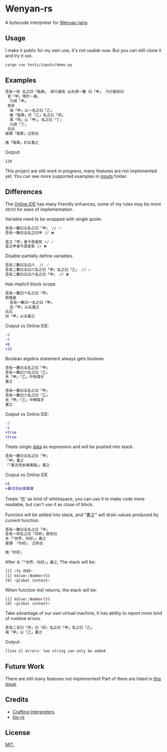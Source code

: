 # Wenyan-rs

A bytecode interpreter for [Wenyan-lang](https://github.com/wenyan-lang/wenyan).

## Usage

I make it public for my own use, it's not usable now. But you can still clone it and try it out.

```bash
cargo run tests/inputs/demo.wy
```

## Examples

```bash
吾有一術 名之曰「階乘」 欲行是術 必先得一數 曰「甲」 乃行是術曰
 若「甲」等於一者。
  乃得「甲」
 若非
  減「甲」以一名之曰「乙」
  施「階乘」於「乙」名之曰「丙」
  乘「丙」以「甲」。名之曰「丁」
  乃得「丁」
 云云
是謂「階乘」之術也

施「階乘」於五書之
```

Output:

```bash
120
```

This project are still work in progress, many features are not implemented yet. You can see more supported examples in [inputs](./tests/inputs/) folder.

## Differences

The [Online IDE](https://ide.wy-lang.org/) has many friendly enhances, some of my rules may be more strict for ease of implementation.

Variable need to be wrapped with single quote.

```bash
吾有一數曰五名之曰「甲」 // ✅
吾有一數曰五名之曰甲 // ❌

昔之「甲」者今其是矣 // ✅
昔之甲者今其是矣 // ❌
```

Disable partially define variables.

```bash
吾有二數曰五曰六  // ✅
吾有二數曰五曰六名之曰「甲」名之曰「乙」 // ✅
吾有二數曰五曰六名之曰「甲」 // ❌ 
```

Has implicit block scope.

```bash
吾有一數曰十名之曰「甲」
若陽者
  吾有一數曰一名之曰「甲」
  加「甲」以五書之
云云
加「甲」以五書之
```

Output vs Online IDE:

```diff
-6
-6
+6
+15
```

Boolean algebra statement always gets boolean.

```bash
吾有一數曰五名之曰「甲」
吾有一數曰六名之曰「乙」
夫「甲」「乙」中有陽乎
書之

吾有一數曰五名之曰「甲」
吾有一數曰六名之曰「乙」
夫「甲」「乙」中無陰乎
書之
```

Output vs Online IDE:

```diff
-5
-6
+true
+true
```

Treats single [data](https://wy-lang.org/spec.html#data) as expression and will be pushed into stack.

```bash
吾有一數曰五名之曰「甲」
「甲」書之
「「黃河流水鳴濺濺」」書之
```

Output vs Online IDE

```diff
+5
+黃河流水鳴濺濺
```

Treats '也' as kind of whitespace, you can use it to make code more readable, but can't use it as close of block.

Function will be added into stack, and "書之" will drain values produced by current function.

```bash
吾有一數曰五名之曰「甲」
吾有一術名之曰「你好」是術曰
夫「「世界，你好」」書之
是謂 「你好」 之術也

施「你好」
```

After `夫「「世界，你好」」書之`, The stack will be:

```bash
[2] <fn 你好>
[1] Value::Number(5)
[0] <global context> 
```

When function `你好` returns, the stack will be:

```bash
[1] Value::Number(5)
[0] <global context> 
```

Take advantage of our own virtual machine, It has ability to report more kind of runtime errors.

```bash
吾有二言曰『你』曰『好』名之曰「甲」名之曰「乙」 
減「甲」以「乙」書之
```

Output:

```bash
[line 2] errors: two string can only be added
```

## Future Work

There are still many features not implemented! Part of them are listed in [this issue](https://github.com/mysteryven/wenyan-rs/issues/1).

## Credits

- [Crafting Interpreters](http://craftinginterpreters.com/)
- [lox-rs](https://github.com/Darksecond/lox)

## License

[MIT.](./LICENSE)
